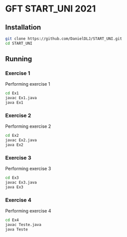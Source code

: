 # GFT START_UNI 2021

## Installation

```bash
git clone https://github.com/DanielDLJ/START_UNI.git
cd START_UNI
```


## Running
### Exercise 1
Performing exercise 1
```bash
cd Ex1
javac Ex1.java
java Ex1
```
### Exercise 2
Performing exercise 2
```bash
cd Ex2
javac Ex2.java
java Ex2
```

### Exercise 3
Performing exercise 3
```bash
cd Ex3
javac Ex3.java
java Ex3
```

### Exercise 4
Performing exercise 4
```bash
cd Ex4
javac Teste.java
java Teste
```
